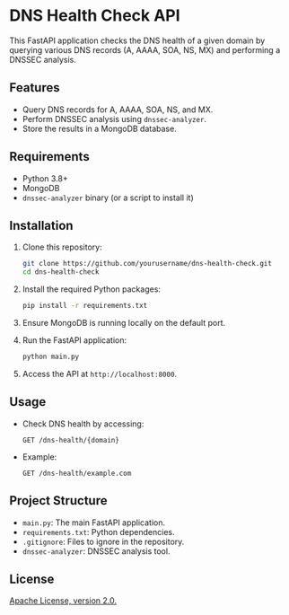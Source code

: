 # DNS Health Check API

This FastAPI application checks the DNS health of a given domain by querying various DNS records (A, AAAA, SOA, NS, MX) and performing a DNSSEC analysis.

## Features
- Query DNS records for A, AAAA, SOA, NS, and MX.
- Perform DNSSEC analysis using `dnssec-analyzer`.
- Store the results in a MongoDB database.

## Requirements
- Python 3.8+
- MongoDB
- `dnssec-analyzer` binary (or a script to install it)

## Installation

1. Clone this repository:
    ```sh
    git clone https://github.com/yourusername/dns-health-check.git
    cd dns-health-check
    ```

2. Install the required Python packages:
    ```sh
    pip install -r requirements.txt
    ```

3. Ensure MongoDB is running locally on the default port.

4. Run the FastAPI application:
    ```sh
   python main.py
    ```

5. Access the API at `http://localhost:8000`.

## Usage

- Check DNS health by accessing:
    ```
    GET /dns-health/{domain}
    ```

- Example:
    ```
    GET /dns-health/example.com
    ```

## Project Structure

- `main.py`: The main FastAPI application.
- `requirements.txt`: Python dependencies.
- `.gitignore`: Files to ignore in the repository.
- `dnssec-analyzer`: DNSSEC analysis tool.

## License
[Apache License, version 2.0.](LICENSE)
